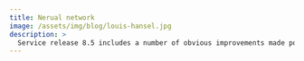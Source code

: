 ```yaml
---
title: Nerual network
image: /assets/img/blog/louis-hansel.jpg
description: >
  Service release 8.5 includes a number of obvious improvements made possible by changes in the way the web works.
---
```

